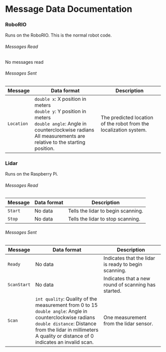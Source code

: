 # Message Data Documentation

### RoboRIO
Runs on the RoboRIO. This is the normal robot code.

###### Messages Read
No messages read

###### Messages Sent
| Message | Data format | Description |
| --- | --- | --- |
| `Location` | `double x`: X position in meters<br/>`double y`: Y position in meters<br/>`double angle`: Angle in counterclockwise radians<br/>All measurements are relative to the starting position. | The predicted location of the robot from the localization system. |

### Lidar
Runs on the Raspberry Pi.

###### Messages Read
| Message | Data format | Description |
| --- | --- | --- |
| `Start` | No data | Tells the lidar to begin scanning. |
| `Stop` | No data | Tells the lidar to stop scanning. |

###### Messages Sent
| Message | Data format | Description |
| --- | --- | --- |
| `Ready` | No data | Indicates that the lidar is ready to begin scanning. |
| `ScanStart` | No data | Indicates that a new round of scanning has started. |
| `Scan` | `int quality`: Quality of the measurement from 0 to 15<br/>`double angle`: Angle in counterclockwise radians<br/>`double distance`: Distance from the lidar in millimeters<br/>A quality or distance of 0 indicates an invalid scan. | One measurement from the lidar sensor. |
